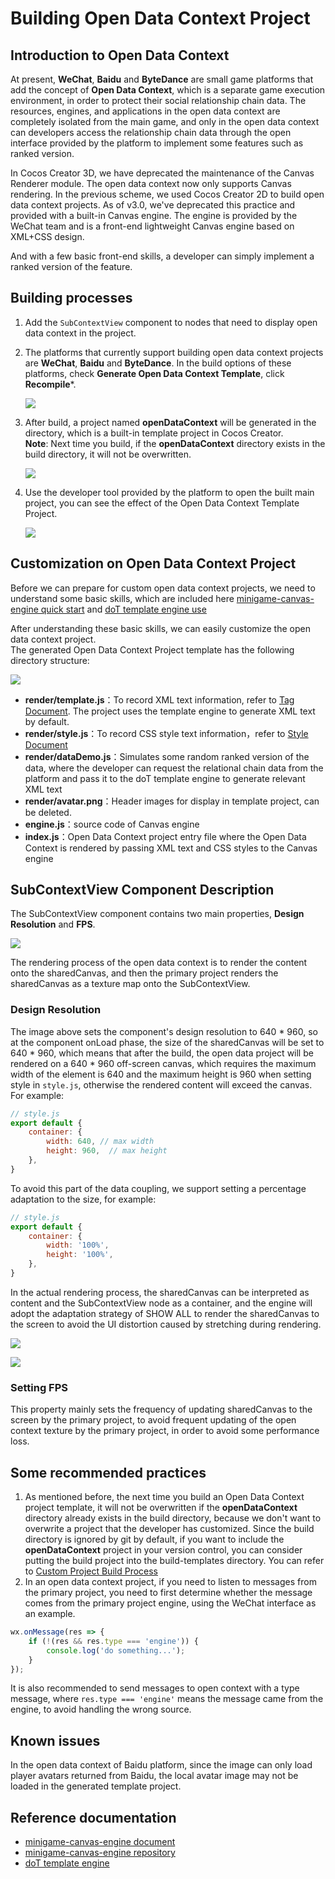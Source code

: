 # Building Open Data Context Project

## Introduction to Open Data Context

At present, **WeChat**, **Baidu** and **ByteDance** are small game platforms that add the concept of **Open Data Context**, which is a separate game execution environment, in order to protect their social relationship chain data. The resources, engines, and applications in the open data context are completely isolated from the main game, and only in the open data context can developers access the relationship chain data through the open interface provided by the platform to implement some features such as ranked version.

In Cocos Creator 3D, we have deprecated the maintenance of the Canvas Renderer module. The open data context now only supports Canvas rendering.
In the previous scheme, we used Cocos Creator 2D to build open data context projects. As of v3.0, we've deprecated this practice and provided with a built-in Canvas engine. The engine is provided by the WeChat team and is a front-end lightweight Canvas engine based on XML+CSS design.

And with a few basic front-end skills, a developer can simply implement a ranked version of the feature.

## Building processes

1. Add the `SubContextView` component to nodes that need to display open data context in the project.

2. The platforms that currently support building open data context projects are **WeChat**, **Baidu** and **ByteDance**. In the build options of these platforms, check **Generate Open Data Context Template**, click **Recompile***.

    ![](./build-open-data-context/generate-template.png)

3. After build, a project named **openDataContext** will be generated in the directory, which is a built-in template project in Cocos Creator.  
**Note**: Next time you build, if the **openDataContext** directory exists in the build directory, it will not be overwritten.

    ![](./build-open-data-context/build-output.png)

4. Use the developer tool provided by the platform to open the built main project, you can see the effect of the Open Data Context Template Project.

    ![](./build-open-data-context/show-in-devtool.png)

## Customization on Open Data Context Project

Before we can prepare for custom open data context projects, we need to understand some basic skills, which are included here [minigame-canvas-engine quick start](https://wechat-miniprogram.github.io/minigame-canvas-engine/api/guide.html#%E5%AE%89%E8%A3%85) and [doT template engine use](http://olado.github.io/doT/?spm=a2c6h.12873639.0.0.36f45227oKu0XO)

After understanding these basic skills, we can easily customize the open data context project.  
The generated Open Data Context Project template has the following directory structure:

![](./build-open-data-context/folder-structure.png)

- **render/template.js**：To record XML text information, refer to [Tag Document](https://wechat-miniprogram.github.io/minigame-canvas-engine/api/tags.html#%E6%A0%87%E7%AD%BE%E5%88%97%E8%A1%A8). The project uses the template engine to generate XML text by default.
- **render/style.js**：To record CSS style text information，refer to [Style Document](https://wechat-miniprogram.github.io/minigame-canvas-engine/api/style.html#%E5%B8%83%E5%B1%80)
- **render/dataDemo.js**：Simulates some random ranked version of the data, where the developer can request the relational chain data from the platform and pass it to the doT template engine to generate relevant XML text
- **render/avatar.png**：Header images for display in template project, can be deleted.
- **engine.js**：source code of Canvas engine
- **index.js**：Open Data Context project entry file where the Open Data Context is rendered by passing XML text and CSS styles to the Canvas engine

## SubContextView Component Description

The SubContextView component contains two main properties, **Design Resolution** and **FPS**.

![](./build-open-data-context/sub-context-view.png)

The rendering process of the open data context is to render the content onto the sharedCanvas, and then the primary project renders the sharedCanvas as a texture map onto the SubContextView.  

### Design Resolution

The image above sets the component's design resolution to 640 * 960, so at the component onLoad phase, the size of the sharedCanvas will be set to 640 * 960, which means that after the build, the open data project will be rendered on a 640 * 960 off-screen canvas, which requires the maximum width of the element is 640 and the maximum height is 960 when setting style in `style.js`, otherwise the rendered content will exceed the canvas. For example:

```js
// style.js
export default {
    container: {
        width: 640, // max width
        height: 960,  // max height
    },
}
```

To avoid this part of the data coupling, we support setting a percentage adaptation to the size, for example:

```js
// style.js
export default {
    container: {
        width: '100%',
        height: '100%',
    },
}
```

In the actual rendering process, the sharedCanvas can be interpreted as content and the SubContextView node as a container, and the engine will adopt the adaptation strategy of SHOW ALL to render the sharedCanvas to the screen to avoid the UI distortion caused by stretching during rendering.

![](./build-open-data-context/adaption-1.png)

![](./build-open-data-context/adaption-2.png)

### Setting FPS

This property mainly sets the frequency of updating sharedCanvas to the screen by the primary project, to avoid frequent updating of the open context texture by the primary project, in order to avoid some performance loss.

## Some recommended practices

1. As mentioned before, the next time you build an Open Data Context project template, it will not be overwritten if the **openDataContext** directory already exists in the build directory, because we don't want to overwrite a project that the developer has customized. Since the build directory is ignored by git by default, if you want to include the **openDataContext** project in your version control, you can consider putting the build project into the build-templates directory. You can refer to [Custom Project Build Process](./custom-project-build-template.md)
2. In an open data context project, if you need to listen to messages from the primary project, you need to first determine whether the message comes from the primary project engine, using the WeChat interface as an example.

```js
wx.onMessage(res => {
    if (!(res && res.type === 'engine')) {
        console.log('do something...');
    }
});
```

It is also recommended to send messages to open context with a type message, where `res.type === 'engine'` means the message came from the engine, to avoid handling the wrong source.

## Known issues

In the open data context of Baidu platform, since the image can only load player avatars returned from Baidu, the local avatar image may not be loaded in the generated template project.

## Reference documentation

- [minigame-canvas-engine document](https://wechat-miniprogram.github.io/minigame-canvas-engine/)
- [minigame-canvas-engine repository](https://github.com/wechat-miniprogram/minigame-canvas-engine)
- [doT template engine](http://olado.github.io/doT/?spm=a2c6h.12873639.0.0.36f45227oKu0XO)
